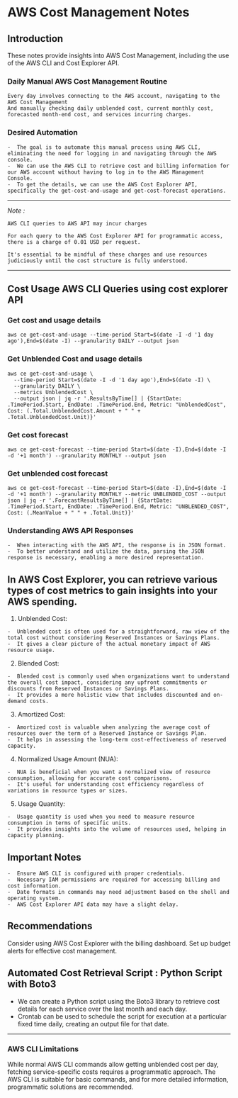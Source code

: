 # AWS Cost Management Notes

## Introduction
These notes provide insights into AWS Cost Management, including the use of the AWS CLI and Cost Explorer API. 

### Daily Manual AWS Cost Management Routine
```
Every day involves connecting to the AWS account, navigating to the AWS Cost Management
And manually checking daily unblended cost, current monthly cost, forecasted month-end cost, and services incurring charges.
```
### Desired Automation
```
-  The goal is to automate this manual process using AWS CLI, eliminating the need for logging in and navigating through the AWS console.
-  We can use the AWS CLI to retrieve cost and billing information for our AWS account without having to log in to the AWS Management Console. 
-  To get the details, we can use the AWS Cost Explorer API, specifically the get-cost-and-usage and get-cost-forecast operations.
```
---
*Note :*
```
AWS CLI queries to AWS API may incur charges

For each query to the AWS Cost Explorer API for programmatic access, there is a charge of 0.01 USD per request. 

It's essential to be mindful of these charges and use resources judiciously until the cost structure is fully understood.
```
---

## Cost Usage AWS CLI Queries using cost explorer API

### Get cost and usage details
```
aws ce get-cost-and-usage --time-period Start=$(date -I -d '1 day ago'),End=$(date -I) --granularity DAILY --output json
```

### Get Unblended Cost and usage details
```
aws ce get-cost-and-usage \
  --time-period Start=$(date -I -d '1 day ago'),End=$(date -I) \
  --granularity DAILY \
  --metrics UnblendedCost \
  --output json | jq -r '.ResultsByTime[] | {StartDate: .TimePeriod.Start, EndDate: .TimePeriod.End, Metric: "UnblendedCost", Cost: (.Total.UnblendedCost.Amount + " " + .Total.UnblendedCost.Unit)}'
```

### Get cost forecast

```
aws ce get-cost-forecast --time-period Start=$(date -I),End=$(date -I -d '+1 month') --granularity MONTHLY --output json
```

### Get unblended cost forecast

```
aws ce get-cost-forecast --time-period Start=$(date -I),End=$(date -I -d '+1 month') --granularity MONTHLY --metric UNBLENDED_COST --output json | jq -r '.ForecastResultsByTime[] | {StartDate: .TimePeriod.Start, EndDate: .TimePeriod.End, Metric: "UNBLENDED_COST", Cost: (.MeanValue + " " + .Total.Unit)}'
```
### Understanding AWS API Responses
```
-  When interacting with the AWS API, the response is in JSON format. 
-  To better understand and utilize the data, parsing the JSON response is necessary, enabling a more desired representation.
```
## In AWS Cost Explorer, you can retrieve various types of cost metrics to gain insights into your AWS spending. 
1. Unblended Cost:
```
-  Unblended cost is often used for a straightforward, raw view of the total cost without considering Reserved Instances or Savings Plans.
-  It gives a clear picture of the actual monetary impact of AWS resource usage.
```
2.  Blended Cost:
```
-  Blended cost is commonly used when organizations want to understand the overall cost impact, considering any upfront commitments or discounts from Reserved Instances or Savings Plans.
-  It provides a more holistic view that includes discounted and on-demand costs.
```
3.  Amortized Cost:
```
-  Amortized cost is valuable when analyzing the average cost of resources over the term of a Reserved Instance or Savings Plan.
-  It helps in assessing the long-term cost-effectiveness of reserved capacity.
```
4.  Normalized Usage Amount (NUA):
```
-  NUA is beneficial when you want a normalized view of resource consumption, allowing for accurate cost comparisons.
-  It's useful for understanding cost efficiency regardless of variations in resource types or sizes.
```
5.  Usage Quantity:
```
-  Usage quantity is used when you need to measure resource consumption in terms of specific units.
-  It provides insights into the volume of resources used, helping in capacity planning.
```

## Important Notes
```
-  Ensure AWS CLI is configured with proper credentials.
-  Necessary IAM permissions are required for accessing billing and cost information.
-  Date formats in commands may need adjustment based on the shell and operating system.
-  AWS Cost Explorer API data may have a slight delay.
```

## Recommendations
Consider using AWS Cost Explorer with the billing dashboard.
Set up budget alerts for effective cost management.

## Automated Cost Retrieval Script : Python Script with Boto3
- We can create a Python script using the Boto3 library to retrieve cost details for each service over the last month and each day. 
- Crontab can be used to schedule the script for execution at a particular fixed time daily, creating an output file for that date.

---

### AWS CLI Limitations
While normal AWS CLI commands allow getting unblended cost per day, fetching service-specific costs requires a programmatic approach. 
The AWS CLI is suitable for basic commands, and for more detailed information, programmatic solutions are recommended.





